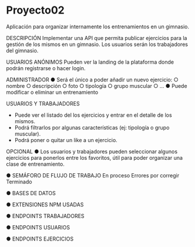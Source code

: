 # Proyecto02
Aplicación para organizar internamente los entrenamientos en un gimnasio.

DESCRIPCIÓN
Implementar una API que permita publicar ejercicios para la gestión de los mismos en un
gimnasio. Los usuarios serán los trabajadores del gimnasio.

USUARIOS ANÓNIMOS
Pueden ver la landing de la plataforma donde podrán registrarse o hacer login.

ADMINISTRADOR
● Será el único a poder añadir un nuevo ejercicio:
○ nombre
○ descripción
○ foto
○ tipología
○ grupo muscular
○ ...
● Puede modificar o eliminar un entrenamiento

USUARIOS Y TRABAJADORES
- Puede ver el listado del los ejercicios y entrar en el detalle de los mismos.
- Podrá filtrarlos por algunas características (ej: tipología o grupo muscular).
- Podrá poner o quitar un like a un ejercicio.

OPCIONAL
● Los usuarios y trabajadores  pueden seleccionar algunos ejercicios para ponerlos
entre los favoritos, útil para poder organizar una clase de entrenamiento.

● SEMÁFORO DE FLUJO DE TRABAJO
En proceso
Errores por corregir
Terminado

● BASES DE DATOS

● EXTENSIONES NPM USADAS


● ENDPOINTS TRABAJADORES

● ENDPOINTS USUARIOS

● ENDPOINTS EJERCICIOS



